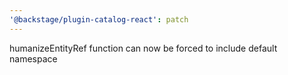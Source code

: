 ```yaml
---
'@backstage/plugin-catalog-react': patch
---
```


humanizeEntityRef function can now be forced to include default namespace
